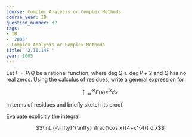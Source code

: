 ```yaml
---
course: Complex Analysis or Complex Methods
course_year: IB
question_number: 32
tags:
- IB
- '2005'
- Complex Analysis or Complex Methods
title: '2.II.14F '
year: 2005
---
```



Let $F=P / Q$ be a rational function, where $\operatorname{deg} Q \geqslant \operatorname{deg} P+2$ and $Q$ has no real zeros. Using the calculus of residues, write a general expression for

$$\int_{-\infty}^{\infty} F(x) e^{i x} d x$$

in terms of residues and briefly sketch its proof.

Evaluate explicitly the integral

$$\int_{-\infty}^{\infty} \frac{\cos x}{4+x^{4}} d x$$